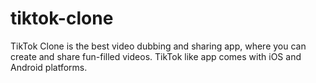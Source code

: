 # tiktok-clone
TikTok Clone is the best video dubbing and sharing app, where you can create and share fun-filled videos. TikTok like app comes with iOS and Android platforms.
